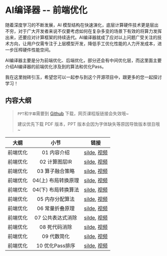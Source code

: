 # AI编译器 -- 前端优化

随着深度学习的不断发展，AI 模型结构在快速演化，底层计算硬件技术更是层出不穷，对于广大开发者来说不仅要考虑如何在复杂多变的场景下有效的将算力发挥出来，还要应对计算框架的持续迭代。AI编译器就成了应对以上问题广受关注的技术方向，让用户仅需专注于上层模型开发，降低手工优化性能的人力开发成本，进一步压榨硬件性能空间。

AI编译器主要是分为前端优化、后端优化，部分还会有中间优化层，而这里面主要介绍AI编译器的前端优化涉及到的算法和优化Pass。

我在这里抛砖引玉，希望您可以一起参与到这个开源项目中，跟更多的您一起探讨学习！

## 内容大纲

> `PPT`和`字幕`需要到 [Github](https://github.com/chenzomi12/DeepLearningSystem) 下载，网页课程版链接会失效哦~
>
> 建议优先下载 PDF 版本，PPT 版本会因为字体缺失等原因导致版本很丑哦~

| 大纲 | 小节 | 链接|
|:--:|:--:|:--:|
| 前端优化 | 01 内容介绍| [silde](./01.introduction.pdf), [视频](https://www.bilibili.com/video/BV1ne411w7n2/) |
| 前端优化 | 02 计算图层IR| [silde](./02.graph_ir.pdf), [视频](https://www.bilibili.com/video/BV1kV4y1w72W/) |
| 前端优化 | 03 算子融合策略| [silde](./03.op_fusion.pdf), [视频](https://www.bilibili.com/video/BV1P24y1D7RV/)|
| 前端优化 | 04(上) 布局转换原理 | [silde](./04.layout_trans01.pdf), [视频](https://www.bilibili.com/video/BV1xK411z7Uw/) |
| 前端优化 | 04(下) 布局转换算法 | [silde](./04.layout_trans02.pdf), [视频](https://www.bilibili.com/video/BV1gd4y1Y7dc/) |
| 前端优化 | 05 内存分配算法| [silde](./05.memory.pdf), [视频](https://www.bilibili.com/video/BV1nM411879s/) |
| 前端优化 | 06 常量折叠原理| [silde](./06.constant_fold.pdf), [视频](https://www.bilibili.com/video/BV1P8411W7dY/)|
| 前端优化 | 07 公共表达式消除 | [silde](./07.cse.pdf), [视频](https://www.bilibili.com/video/BV1rv4y1Q7tp/)|
| 前端优化 | 08 死代码消除 | [silde](./08.dce.pdf), [视频](https://www.bilibili.com/video/BV1hD4y1h7nh/)|
| 前端优化 | 09 代数简化| [silde](./09.algebraic.pdf), [视频](https://www.bilibili.com/video/BV1g24y1Q7qC/)|
| 前端优化 | 10 优化Pass排序| [silde](./10.summary.pdf), [视频](https://www.bilibili.com/video/BV1L14y1P7ku/)|
